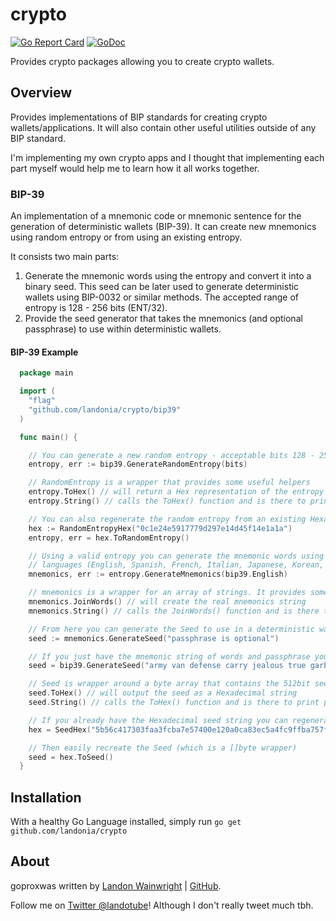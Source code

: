 # crypto

[![Go Report Card](https://goreportcard.com/badge/github.com/landonia/crypto)](https://goreportcard.com/report/github.com/landonia/crypto)
[![GoDoc](https://godoc.org/github.com/landonia/crypto?status.svg)](https://godoc.org/github.com/landonia/crypto)

Provides crypto packages allowing you to create crypto wallets.

## Overview

Provides implementations of BIP standards for creating crypto wallets/applications.
It will also contain other useful utilities outside of any BIP standard.

I'm implementing my own crypto apps and I thought that implementing each part myself
would help me to learn how it all works together.

### BIP-39

An implementation of a mnemonic code or mnemonic sentence for the generation of deterministic wallets (BIP-39).
It can create new mnemonics using random entropy or from using an existing entropy.

It consists two main parts:

1. Generate the mnemonic words using the entropy and convert it into a binary seed. This seed can be later used to generate deterministic wallets using BIP-0032 or similar methods. The accepted range of entropy is 128 - 256 bits (ENT/32).
2. Provide the seed generator that takes the mnemonics (and optional passphrase) to use within deterministic wallets.

#### BIP-39 Example
```go
  package main

  import (
    "flag"
    "github.com/landonia/crypto/bip39"
  )

  func main() {

    // You can generate a new random entropy - acceptable bits 128 - 256 increments of 32
    entropy, err := bip39.GenerateRandomEntropy(bits)

    // RandomEntropy is a wrapper that provides some useful helpers
    entropy.ToHex() // will return a Hex representation of the entropy
    entropy.String() // calls the ToHex() function and is there to print pretty strings

    // You can also regenerate the random entropy from an existing Hexadecimal string
    hex := RandomEntropyHex("0c1e24e5917779d297e14d45f14e1a1a")
    entropy, err = hex.ToRandomEntropy()

    // Using a valid entropy you can generate the mnemonic words using one of the supplied
    // languages (English, Spanish, French, Italian, Japanese, Korean, ChineseSimple, ChineseTraditional)
    mnemonics, err := entropy.GenerateMnemonics(bip39.English)

    // mnemonics is a wrapper for an array of strings. It provides some handy functions..
    mnemonics.JoinWords() // will create the real mnemonics string
    mnemonics.String() // calls the JoinWords() function and is there to print pretty string

    // From here you can generate the Seed to use in a deterministic wallet directly from the Mnemonic
    seed := mnemonics.GenerateSeed("passphrase is optional")

    // If you just have the mnemonic string of words and passphrase you can generate the Seed
    seed = bip39.GenerateSeed("army van defense carry jealous true garbage claim echo media make crunch", "optional passphrase")

    // Seed is wrapper around a byte array that contains the 512bit seed
    seed.ToHex() // will output the seed as a Hexadecimal string
    seed.String() // calls the ToHex() function and is there to print pretty strings

    // If you already have the Hexadecimal seed string you can regenerate the Seed easily
    hex = SeedHex("5b56c417303faa3fcba7e57400e120a0ca83ec5a4fc9ffba757fbe63fbd77a89a1a3be4c67196f57c39a88b76373733891bfaba16ed27a813ceed498804c0570")

    // Then easily recreate the Seed (which is a []byte wrapper)
    seed = hex.ToSeed()
  }
```

## Installation

With a healthy Go Language installed, simply run `go get github.com/landonia/crypto`

## About

goproxwas written by [Landon Wainwright](http://www.landotube.com) | [GitHub](https://github.com/landonia).

Follow me on [Twitter @landotube](http://www.twitter.com/landotube)! Although I don't really tweet much tbh.
